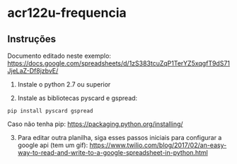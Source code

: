 # acr122u-frequencia
## Instruções ##

Documento editado neste exemplo:
https://docs.google.com/spreadsheets/d/1zS383tcuZqP1TerYZ5xqgfT9dS71JjeLaZ-Df8jzbvE/

1. Instale o python 2.7 ou superior

2. Instale as bibliotecas pyscard e gspread:
  ``` 
  pip install pyscard gspread 
  ```
  Caso não tenha pip:
  https://packaging.python.org/installing/
  
3. Para editar outra planilha, siga esses passos iniciais para configurar a google api (tem um gif):
https://www.twilio.com/blog/2017/02/an-easy-way-to-read-and-write-to-a-google-spreadsheet-in-python.html

